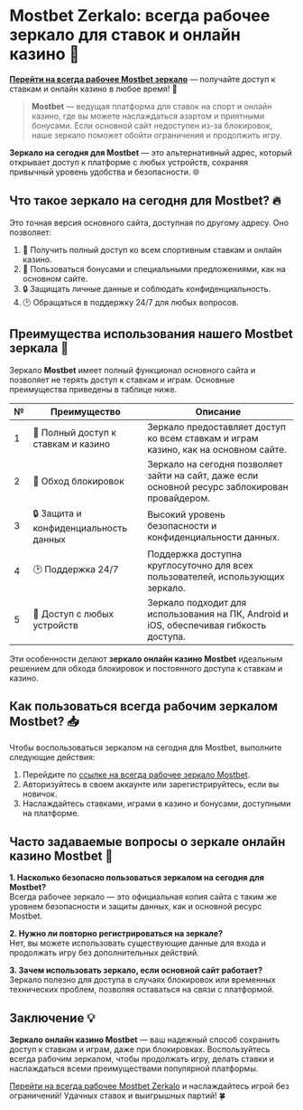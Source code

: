 # Mostbet Zerkalo: всегда рабочее зеркало для ставок и онлайн казино 🎲

[**Перейти на всегда рабочее Mostbet зеркало**](https://cutt.ly/4eFV4MCL) — получайте доступ к ставкам и онлайн казино в любое время! 🏅

> **Mostbet** — ведущая платформа для ставок на спорт и онлайн казино, где вы можете наслаждаться азартом и приятными бонусами. Если основной сайт недоступен из-за блокировок, наше зеркало поможет обойти ограничения и продолжить игру.

**Зеркало на сегодня для Mostbet** — это альтернативный адрес, который открывает доступ к платформе с любых устройств, сохраняя привычный уровень удобства и безопасности. 🌐

## Что такое зеркало на сегодня для Mostbet? 🔥

Это точная версия основного сайта, доступная по другому адресу. Оно позволяет:
1. 🎲 Получить полный доступ ко всем спортивным ставкам и онлайн казино.
2. 🎁 Пользоваться бонусами и специальными предложениями, как на основном сайте.
3. 🔒 Защищать личные данные и соблюдать конфиденциальность.
4. 🕑 Обращаться в поддержку 24/7 для любых вопросов.

## Преимущества использования нашего Mostbet зеркала 🌟

Зеркало **Mostbet** имеет полный функционал основного сайта и позволяет не терять доступ к ставкам и играм. Основные преимущества приведены в таблице ниже.

| №  | Преимущество                          | Описание                                                                                        |
|----|---------------------------------------|------------------------------------------------------------------------------------------------|
| 1  | 🎲 Полный доступ к ставкам и казино    | Зеркало предоставляет доступ ко всем ставкам и играм казино, как на основном сайте.            |
| 2  | 🚀 Обход блокировок                    | Зеркало на сегодня позволяет зайти на сайт, даже если основной ресурс заблокирован провайдером. |
| 3  | 🔒 Защита и конфиденциальность данных  | Высокий уровень безопасности и конфиденциальности данных.                                       |
| 4  | 🕑 Поддержка 24/7                      | Поддержка доступна круглосуточно для всех пользователей, использующих зеркало.                  |
| 5  | 📱 Доступ с любых устройств           | Зеркало подходит для использования на ПК, Android и iOS, обеспечивая гибкость доступа.          |

Эти особенности делают **зеркало онлайн казино Mostbet** идеальным решением для обхода блокировок и постоянного доступа к ставкам и казино.

## Как пользоваться всегда рабочим зеркалом Mostbet? 📥

Чтобы воспользоваться зеркалом на сегодня для Mostbet, выполните следующие действия:

1. Перейдите по [ссылке на всегда рабочее зеркало Mostbet](https://cutt.ly/4eFV4MCL).
2. Авторизуйтесь в своем аккаунте или зарегистрируйтесь, если вы новичок.
3. Наслаждайтесь ставками, играми в казино и бонусами, доступными на платформе.

## Часто задаваемые вопросы о зеркале онлайн казино Mostbet 📝

**1. Насколько безопасно пользоваться зеркалом на сегодня для Mostbet?**  
Всегда рабочее зеркало — это официальная копия сайта с таким же уровнем безопасности и защиты данных, как и основной ресурс Mostbet.

**2. Нужно ли повторно регистрироваться на зеркале?**  
Нет, вы можете использовать существующие данные для входа и продолжать игру без дополнительных действий.

**3. Зачем использовать зеркало, если основной сайт работает?**  
Зеркало полезно для доступа в случаях блокировок или временных технических проблем, позволяя оставаться на связи с платформой.

## Заключение 💡

**Зеркало онлайн казино Mostbet** — ваш надежный способ сохранить доступ к ставкам и играм, даже при блокировках. Воспользуйтесь всегда рабочим зеркалом, чтобы продолжать игру, делать ставки и наслаждаться всеми преимуществами популярной платформы.

[Перейти на всегда рабочее Mostbet Zerkalo](https://cutt.ly/4eFV4MCL) и наслаждайтесь игрой без ограничений! Удачных ставок и выигрышных партий! 🍀
